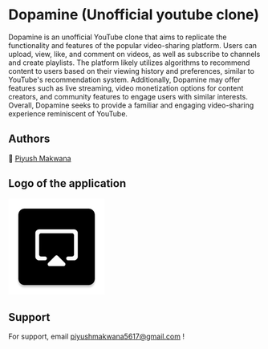 
# Dopamine (Unofficial youtube clone)

Dopamine is an unofficial YouTube clone that aims to replicate the functionality and features of the popular video-sharing platform. Users can upload, view, like, and comment on videos, as well as subscribe to channels and create playlists. The platform likely utilizes algorithms to recommend content to users based on their viewing history and preferences, similar to YouTube's recommendation system. Additionally, Dopamine may offer features such as live streaming, video monetization options for content creators, and community features to engage users with similar interests. Overall, Dopamine seeks to provide a familiar and engaging video-sharing experience reminiscent of YouTube.

## Authors

🧿 [Piyush Makwana](https://mpiyush3510.carrd.co/)



## Logo of the application
![Logo](https://raw.githubusercontent.com/kotlindevs/Dopamine/Stable/app/src/main/res/mipmap-xxxhdpi/ic_launcher.webp)


## Support

For support, email piyushmakwana5617@gmail.com !


